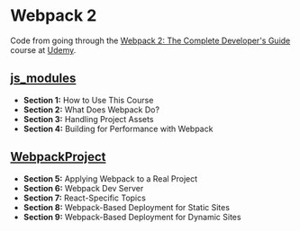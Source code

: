 # Webpack 2

Code from going through the [Webpack 2: The Complete Developer's Guide](https://www.udemy.com/webpack-2-the-complete-developers-guide) course at [Udemy](https://www.udemy.com).

## [js_modules](js_modules)

- **Section 1:** How to Use This Course
- **Section 2:** What Does Webpack Do?
- **Section 3:** Handling Project Assets
- **Section 4:** Building for Performance with Webpack

## [WebpackProject](WebpackProject)

- **Section 5:** Applying Webpack to a Real Project
- **Section 6:** Webpack Dev Server
- **Section 7:** React-Specific Topics
- **Section 8:** Webpack-Based Deployment for Static Sites
- **Section 9:** Webpack-Based Deployment for Dynamic
  Sites
